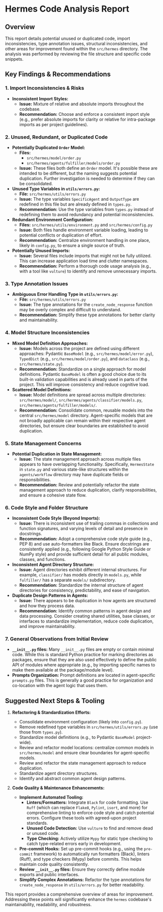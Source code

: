 # Hermes Code Analysis Report

## Overview
This report details potential unused or duplicated code, import inconsistencies, type annotation issues, structural inconsistencies, and other areas for improvement found within the `src/hermes` directory. The analysis was performed by reviewing the file structure and specific code snippets.

## Key Findings & Recommendations

### 1. Import Inconsistencies & Risks
- **Inconsistent Import Styles:**
    - **Issue:** Mixture of relative and absolute imports throughout the codebase.
    - **Recommendation:** Choose and enforce a consistent import style (e.g., prefer absolute imports for clarity or relative for intra-package imports as per project guidelines).

### 2. Unused, Redundant, or Duplicated Code
- **Potentially Duplicated `Order` Model:**
  - **Files:**
    - `src/hermes/model/order.py`
    - `src/hermes/agents/fulfiller/models/order.py`
  - **Issue:** These files both define an `Order` model. It's possible these are intended to be different, but the naming suggests potential duplication. Further investigation is needed to determine if they can be consolidated.
- **Unused Type Variables in `utils/errors.py`:**
  - **File:** `src/hermes/utils/errors.py`
  - **Issue:** The type variables `SpecificAgent` and `OutputType` are redefined in this file but are already defined in `types.py`.
  - **Recommendation:** Use the type variables from `types.py` instead of redefining them to avoid redundancy and potential inconsistencies.
- **Redundant Environment Configuration:**
  - **Files:** `src/hermes/utils/environment.py` and `src/hermes/config.py`
  - **Issue:** Both files handle environment variable loading, leading to potential conflicts or duplication of effort.
  - **Recommendation:** Centralize environment handling in one place, likely in `config.py`, to ensure a single source of truth.
- **Potentially Unused Imports:**
  - **Issue:** Several files include imports that might not be fully utilized. This can increase application load time and clutter namespaces.
  - **Recommendation:** Perform a thorough code usage analysis (e.g., with a tool like `vulture`) to identify and remove unnecessary imports.

### 3. Type Annotation Issues
- **Ambiguous Error Handling Type in `utils/errors.py`:**
  - **File:** `src/hermes/utils/errors.py`
  - **Issue:** The type annotations for the `create_node_response` function may be overly complex and difficult to understand.
  - **Recommendation:** Simplify these type annotations for better clarity and maintainability.

### 4. Model Structure Inconsistencies
- **Mixed Model Definition Approaches:**
  - **Issue:** Models across the project are defined using different approaches: Pydantic `BaseModel` (e.g., `src/hermes/model/error.py`), `TypedDict` (e.g., `src/hermes/model/order.py`), and `dataclass` (e.g., `src/hermes/state.py`).
  - **Recommendation:** Standardize on a single approach for model definitions. Pydantic `BaseModel` is often a good choice due to its built-in validation capabilities and is already used in parts of the project. This will improve consistency and reduce cognitive load.
- **Scattered Model Definitions:**
  - **Issue:** Model definitions are spread across multiple directories: `src/hermes/model/`, `src/hermes/agents/classifier/models.py`, `src/hermes/agents/fulfiller/models/`.
  - **Recommendation:** Consolidate common, reusable models into the central `src/hermes/model` directory. Agent-specific models that are not broadly applicable can remain within their respective agent directories, but ensure clear boundaries are established to avoid duplication.

### 5. State Management Concerns
- **Potential Duplication in State Management:**
  - **Issue:** The state management approach across multiple files appears to have overlapping functionality. Specifically, `HermesState` in `state.py` and various state-like structures within the `agents/workflow` directory may have duplicate fields or responsibilities.
  - **Recommendation:** Review and potentially refactor the state management approach to reduce duplication, clarify responsibilities, and ensure a cohesive state flow.

### 6. Code Style and Folder Structure
- **Inconsistent Code Style (Beyond Imports):**
  - **Issue:** There is inconsistent use of trailing commas in collections and function signatures, and varying levels of detail and presence in docstrings.
  - **Recommendation:** Adopt a comprehensive code style guide (e.g., PEP 8) and use auto-formatters like Black. Ensure docstrings are consistently applied (e.g., following Google Python Style Guide or NumPy style) and provide sufficient detail for all public modules, classes, and functions.
- **Inconsistent Agent Directory Structure:**
  - **Issue:** Agent directories exhibit different internal structures. For example, `classifier/` has models directly in `models.py`, while `fulfiller/` has a separate `models/` subdirectory.
  - **Recommendation:** Standardize the internal structure of agent directories for consistency, predictability, and ease of navigation.
- **Duplicate Design Patterns in Agents:**
  - **Issue:** There appears to be duplication in how agents are structured and how they process data.
  - **Recommendation:** Identify common patterns in agent design and data processing. Consider creating shared utilities, base classes, or interfaces to standardize implementation, reduce code duplication, and improve maintainability.

### 7. General Observations from Initial Review
- **`__init__.py` files:** Many `__init__.py` files are empty or contain minimal code. While this is standard Python practice for marking directories as packages, ensure that they are also used effectively to define the public API of modules where appropriate (e.g., by importing specific names to make them available at the package/module level).
- **Prompts Organization:** Prompt definitions are located in agent-specific `prompts.py` files. This is generally a good practice for organization and co-location with the agent logic that uses them.

## Suggested Next Steps & Tooling

1.  **Refactoring & Standardization Efforts:**
    *   Consolidate environment configuration (likely into `config.py`).
    *   Remove redefined type variables in `src/hermes/utils/errors.py` (use those from `types.py`).
    *   Standardize model definitions (e.g., to Pydantic `BaseModel` project-wide).
    *   Review and refactor model locations: centralize common models in `src/hermes/model` and ensure clear boundaries for agent-specific models.
    *   Review and refactor the state management approach to reduce duplication.
    *   Standardize agent directory structures.
    *   Identify and abstract common agent design patterns.

2.  **Code Quality & Maintenance Enhancements:**
    *   **Implement Automated Tooling:**
        *   **Linters/Formatters:** Integrate `Black` for code formatting. Use `Ruff` (which can replace `Flake8`, `Pylint`, `isort`, and more) for comprehensive linting to enforce code style and catch potential errors. Configure these tools with agreed-upon project standards.
        *   **Unused Code Detection:** Use `vulture` to find and remove dead or unused code.
        *   **Type Checking:** Actively utilize `Mypy` for static type checking to catch type-related errors early in development.
    *   **Pre-commit Hooks:** Set up pre-commit hooks (e.g., using the `pre-commit` framework) to automatically run formatters (Black), linters (Ruff), and type checkers (Mypy) before commits. This helps maintain code quality consistently.
    *   **Review `__init__.py` files:** Ensure they correctly define module exports and public interfaces.
    *   **Simplify Complex Annotations:** Refactor the type annotations for `create_node_response` in `utils/errors.py` for better readability.

This report provides a comprehensive overview of areas for improvement. Addressing these points will significantly enhance the `hermes` codebase's maintainability, readability, and robustness. 